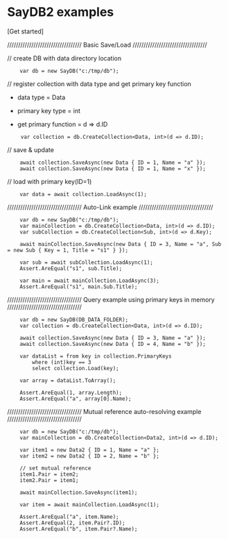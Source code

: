 # SayDB2 examples
[Get started]


//////////////////////////////////
Basic Save/Load
//////////////////////////////////

// create DB with data directory location

        var db = new SayDB("c:/tmp/db");


// register collection with data type and get primary key function<br/>
 - data type = Data<br/>
 - primary key type = int<br/>
 - get primary function = d => d.ID<br/>

        var collection = db.CreateCollection<Data, int>(d => d.ID);


// save & update

        await collection.SaveAsync(new Data { ID = 1, Name = "a" });
        await collection.SaveAsync(new Data { ID = 1, Name = "x" });


// load with primary key(ID=1)
        
        var data = await collection.LoadAsync(1);

//////////////////////////////////
Auto-Link example
//////////////////////////////////

        var db = new SayDB("c:/tmp/db");
        var mainCollection = db.CreateCollection<Data, int>(d => d.ID);
        var subCollection = db.CreateCollection<Sub, int>(d => d.Key);

        await mainCollection.SaveAsync(new Data { ID = 3, Name = "a", Sub = new Sub { Key = 1, Title = "s1" } });

        var sub = await subCollection.LoadAsync(1);        
        Assert.AreEqual("s1", sub.Title);
        
        var main = await mainCollection.LoadAsync(3);        
        Assert.AreEqual("s1", main.Sub.Title);

//////////////////////////////////
Query example using primary keys in memory
//////////////////////////////////

        var db = new SayDB(DB_DATA_FOLDER);
        var collection = db.CreateCollection<Data, int>(d => d.ID);

        await collection.SaveAsync(new Data { ID = 3, Name = "a" });
        await collection.SaveAsync(new Data { ID = 4, Name = "b" });

        var dataList = from key in collection.PrimaryKeys
            where (int)key == 3
            select collection.Load(key);

        var array = dataList.ToArray();

        Assert.AreEqual(1, array.Length);
        Assert.AreEqual("a", array[0].Name);


//////////////////////////////////
Mutual reference auto-resolving example
//////////////////////////////////

        var db = new SayDB("c:/tmp/db");
        var mainCollection = db.CreateCollection<Data2, int>(d => d.ID);

        var item1 = new Data2 { ID = 1, Name = "a" };
        var item2 = new Data2 { ID = 2, Name = "b" };

        // set mutual reference
        item1.Pair = item2;
        item2.Pair = item1;

        await mainCollection.SaveAsync(item1);

        var item = await mainCollection.LoadAsync(1);

        Assert.AreEqual("a", item.Name);
        Assert.AreEqual(2, item.Pair?.ID);
        Assert.AreEqual("b", item.Pair?.Name);


